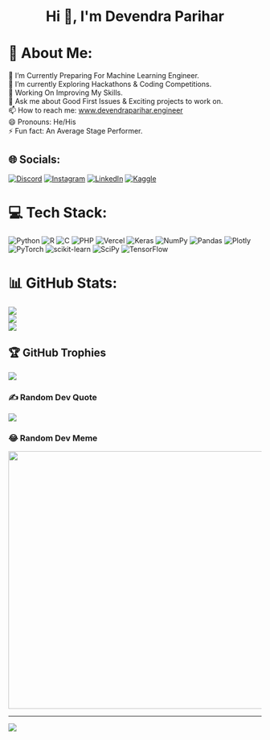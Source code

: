 <h1 align="center">Hi 👋, I'm Devendra Parihar</h1>

# 💫 About Me:
🔭 I’m Currently Preparing For Machine Learning Engineer.<br>🌱 I’m currently Exploring Hackathons & Coding Competitions.<br>🤔 Working On Improving My Skills.<br>💬 Ask me about Good First Issues & Exciting projects to work on.<br>📫 How to reach me: www.devendraparihar.engineer<br>😄 Pronouns: He/His<br>⚡ Fun fact: An Average Stage Performer.


## 🌐 Socials:
[![Discord](https://img.shields.io/badge/Discord-%237289DA.svg?logo=discord&logoColor=white)](htttps://discord.gg/littledev#6816) [![Instagram](https://img.shields.io/badge/Instagram-%23E4405F.svg?logo=Instagram&logoColor=white)](https://instagram.com/engineer_deva) [![LinkedIn](https://img.shields.io/badge/LinkedIn-%230077B5.svg?logo=linkedin&logoColor=white)](https://linkedin.com/in/dev-parihar524) [![Kaggle](https://img.shields.io/badge/Kaggle-%230077B5.svg?logo=linkedin&logoColor=white)](https://www.kaggle.com/dev523)

# 💻 Tech Stack:
![Python](https://img.shields.io/badge/python-3670A0?style=plastic&logo=python&logoColor=ffdd54) ![R](https://img.shields.io/badge/r-%23276DC3.svg?style=plastic&logo=r&logoColor=white) ![C](https://img.shields.io/badge/c-%2300599C.svg?style=plastic&logo=c&logoColor=white) ![PHP](https://img.shields.io/badge/php-%23777BB4.svg?style=plastic&logo=php&logoColor=white) ![Vercel](https://img.shields.io/badge/vercel-%23000000.svg?style=plastic&logo=vercel&logoColor=white) ![Keras](https://img.shields.io/badge/Keras-%23D00000.svg?style=plastic&logo=Keras&logoColor=white) ![NumPy](https://img.shields.io/badge/numpy-%23013243.svg?style=plastic&logo=numpy&logoColor=white) ![Pandas](https://img.shields.io/badge/pandas-%23150458.svg?style=plastic&logo=pandas&logoColor=white) ![Plotly](https://img.shields.io/badge/Plotly-%233F4F75.svg?style=plastic&logo=plotly&logoColor=white) ![PyTorch](https://img.shields.io/badge/PyTorch-%23EE4C2C.svg?style=plastic&logo=PyTorch&logoColor=white) ![scikit-learn](https://img.shields.io/badge/scikit--learn-%23F7931E.svg?style=plastic&logo=scikit-learn&logoColor=white) ![SciPy](https://img.shields.io/badge/SciPy-%230C55A5.svg?style=plastic&logo=scipy&logoColor=%white) ![TensorFlow](https://img.shields.io/badge/TensorFlow-%23FF6F00.svg?style=plastic&logo=TensorFlow&logoColor=white)
# 📊 GitHub Stats:
![](https://github-readme-stats.vercel.app/api?username=Devparihar5&theme=radical&hide_border=false&include_all_commits=false&count_private=false)<br/>
![](https://github-readme-streak-stats.herokuapp.com/?user=Devparihar5&theme=radical&hide_border=false)<br/>
![](https://github-readme-stats.vercel.app/api/top-langs/?username=Devparihar5&theme=radical&hide_border=false&include_all_commits=false&count_private=false&layout=compact)

## 🏆 GitHub Trophies
![](https://github-profile-trophy.vercel.app/?username=Devparihar5&theme=discord&no-frame=true&no-bg=true&margin-w=4)

### ✍️ Random Dev Quote
![](https://quotes-github-readme.vercel.app/api?type=horizontal&theme=radical)

### 😂 Random Dev Meme
<img src="https://random-memer.herokuapp.com/" width="512px"/>

---
[![](https://visitcount.itsvg.in/api?id=Devparihar5&icon=0&color=0)](https://visitcount.itsvg.in)
